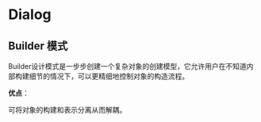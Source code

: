 # Dialog



## Builder 模式

Builder设计模式是一步步创建一个复杂对象的创建模型，它允许用户在不知道内部构建细节的情况下，可以更精细地控制对象的构造流程。

**优点**：

可将对象的构建和表示分离从而解耦。


